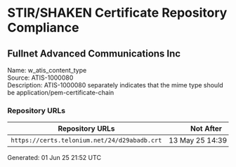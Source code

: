 # STIR/SHAKEN Certificate Repository Compliance

## Fullnet Advanced Communications Inc

Name: w_atis_content_type\
Source: ATIS-1000080\
Description: ATIS-1000080 separately indicates that the mime type should be application/pem-certificate-chain
### Repository URLs

| Repository URLs | Not After |  Problems | Link |
|-----------------|-----------|-----------|------|
| `https://certs.telonium.net/24/d29abadb.crt` | 13&#160;May&#160;25&#160;14:39&#160;UTC | true | [view](../../REPOS/fd8ad13b5f4fbf3a15d304d057664212c6f283e9/README.md) |


Generated: 01 Jun 25 21:52 UTC